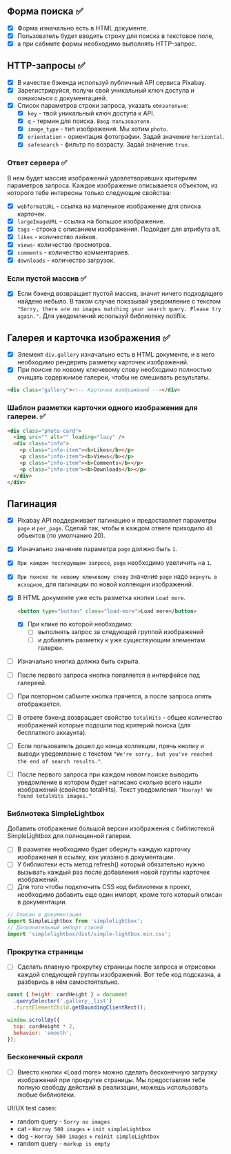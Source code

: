 ## Форма поиска ✅

- [x] Форма изначально есть в HTML документе.
- [x] Пользователь будет вводить строку для поиска в текстовое поле,
- [x] а при сабмите формы необходимо выполнять HTTP-запрос.

## HTTP-запросы ✅

- [x] В качестве бэкенда используй публичный API сервиса Pixabay.
- [x] Зарегистрируйся, получи свой уникальный ключ доступа и ознакомься с
      документацией.
- [x] Список параметров строки запроса, указать `обязательно`:
  - [x] `key` - твой уникальный ключ доступа к API.
  - [x] `q` - термин для поиска. `Ввод пользователя`.
  - [x] `image_type` - тип изображения. Мы хотим `photo`.
  - [x] `orientation` - ориентация фотографии. Задай значение `horizontal`.
  - [x] `safesearch` - фильтр по возрасту. Задай значение `true`.

### Ответ сервера ✅

В нем будет массив изображений удовлетворивших критериям параметров запроса.
Каждое изображение описывается объектом, из которого тебе интересны только
следующие свойства:

- [x] `webformatURL` - ссылка на маленькое изображение для списка карточек.
- [x] `largeImageURL` - ссылка на большое изображение.
- [x] `tags` - строка с описанием изображения. Подойдет для атрибута alt.
- [x] `likes` - количество лайков.
- [x] `views`- количество просмотров.
- [x] `comments` - количество комментариев.
- [x] `downloads` - количество загрузок.

### Если пустой массив ✅

- [x] Если бэкенд возвращает пустой массив, значит ничего подходящего найдено
      небыло. В таком случае показывай уведомление с текстом
      `"Sorry, there are no images matching your search query. Please try again."`.
      Для уведомлений используй библиотеку notiflix.

## Галерея и карточка изображения ✅

- [x] Элемент `div.gallery` изначально есть в HTML документе, и в него
      необходимо рендерить разметку карточек изображений.
- [x] При поиске по новому ключевому слову необходимо полностью очищать
      содержимое галереи, чтобы не смешивать результаты.

```html
<div class="gallery"><!-- Карточки изображений --></div>
```

### Шаблон разметки карточки одного изображения для галереи. ✅

```html
<div class="photo-card">
  <img src="" alt="" loading="lazy" />
  <div class="info">
    <p class="info-item"><b>Likes</b></p>
    <p class="info-item"><b>Views</b></p>
    <p class="info-item"><b>Comments</b></p>
    <p class="info-item"><b>Downloads</b></p>
  </div>
</div>
```

## Пагинация

- [x] Pixabay API поддерживает пагинацию и предоставляет параметры `page` и
      `per_page`. Сделай так, чтобы в каждом ответе приходило `40` объектов (по
      умолчанию 20).
- [x] Изначально значение параметра `page` должно быть `1`.
- [x] `При каждом последующем запросе`, `page` необходимо увеличить на `1`.
- [x] `При поиске по новому ключевому слову` значение `page` надо
      `вернуть в исходное`, для пагинации по новой коллекции изображений.

- [x] В HTML документе уже есть разметка кнопки `Load more`.
  ```html
  <button type="button" class="load-more">Load more</button>
  ```
  - [x] При клике по которой необходимо:
    - [ ] выполнять запрос за следующей группой изображений
    - [ ] и добавлять разметку к уже существующим элементам галереи.
- [ ] Изначально кнопка должна быть скрыта.
- [ ] После первого запроса кнопка появляется в интерфейсе под галереей.

- [ ] При повторном сабмите кнопка прячется, а после запроса опять отображается.
- [ ] В ответе бэкенд возвращает свойство `totalHits` - общее количество
      изображений которые подошли под критерий поиска (для бесплатного
      аккаунта).
- [ ] Если пользователь дошел до конца коллекции, прячь кнопку и выводи
      уведомление с текстом
      `"We're sorry, but you've reached the end of search results."`.
- [ ] После первого запроса при каждом новом поиске выводить уведомление в
      котором будет написано сколько всего нашли изображений (свойство
      totalHits). Текст уведомления `"Hooray! We found totalHits images."`

### Библиотека SimpleLightbox

Добавить отображение большой версии изображения с библиотекой SimpleLightbox для
полноценной галереи.

- [ ] В разметке необходимо будет обернуть каждую карточку изображения в ссылку,
      как указано в документации.
- [ ] У библиотеки есть метод refresh() который обязательно нужно вызывать
      каждый раз после добавления новой группы карточек изображений.
- [ ] Для того чтобы подключить CSS код библиотеки в проект, необходимо добавить
      еще один импорт, кроме того который описан в документации.

```js
// Описан в документации
import SimpleLightbox from 'simplelightbox';
// Дополнительный импорт стилей
import 'simplelightbox/dist/simple-lightbox.min.css';
```

### Прокрутка страницы

- [ ] Сделать плавную прокрутку страницы после запроса и отрисовки каждой
      следующей группы изображений. Вот тебе код подсказка, а разберись в нём
      самостоятельно.

```js
const { height: cardHeight } = document
  .querySelector('.gallery__list')
  .firstElementChild.getBoundingClientRect();

window.scrollBy({
  top: cardHeight * 2,
  behavior: 'smooth',
});
```

### Бесконечный скролл

- [ ] Вместо кнопки «Load more» можно сделать бесконечную загрузку изображений
      при прокрутке страницы. Мы предоставлям тебе полную свободу действий в
      реализации, можешь использовать любые библиотеки.

UI/UX test cases:

- random query - `Sorry no images`
- cat - `Horray 500 images` + `init simpleLightbox`
- dog - `Horray 500 images` + `reinit simpleLightbox`
- random query - `markup is empty`
